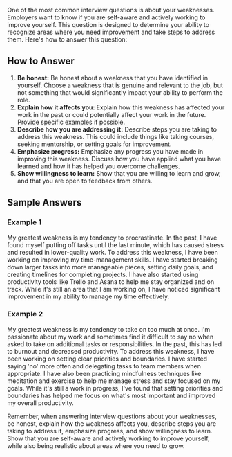 
One of the most common interview questions is about your weaknesses. Employers want to know if you are self-aware and actively working to improve yourself. This question is designed to determine your ability to recognize areas where you need improvement and take steps to address them. Here's how to answer this question:

How to Answer
-------------

1. **Be honest:** Be honest about a weakness that you have identified in yourself. Choose a weakness that is genuine and relevant to the job, but not something that would significantly impact your ability to perform the role.
2. **Explain how it affects you:** Explain how this weakness has affected your work in the past or could potentially affect your work in the future. Provide specific examples if possible.
3. **Describe how you are addressing it:** Describe steps you are taking to address this weakness. This could include things like taking courses, seeking mentorship, or setting goals for improvement.
4. **Emphasize progress:** Emphasize any progress you have made in improving this weakness. Discuss how you have applied what you have learned and how it has helped you overcome challenges.
5. **Show willingness to learn:** Show that you are willing to learn and grow, and that you are open to feedback from others.

Sample Answers
--------------

### Example 1

My greatest weakness is my tendency to procrastinate. In the past, I have found myself putting off tasks until the last minute, which has caused stress and resulted in lower-quality work. To address this weakness, I have been working on improving my time-management skills. I have started breaking down larger tasks into more manageable pieces, setting daily goals, and creating timelines for completing projects. I have also started using productivity tools like Trello and Asana to help me stay organized and on track. While it's still an area that I am working on, I have noticed significant improvement in my ability to manage my time effectively.

### Example 2

My greatest weakness is my tendency to take on too much at once. I'm passionate about my work and sometimes find it difficult to say no when asked to take on additional tasks or responsibilities. In the past, this has led to burnout and decreased productivity. To address this weakness, I have been working on setting clear priorities and boundaries. I have started saying 'no' more often and delegating tasks to team members when appropriate. I have also been practicing mindfulness techniques like meditation and exercise to help me manage stress and stay focused on my goals. While it's still a work in progress, I've found that setting priorities and boundaries has helped me focus on what's most important and improved my overall productivity.

Remember, when answering interview questions about your weaknesses, be honest, explain how the weakness affects you, describe steps you are taking to address it, emphasize progress, and show willingness to learn. Show that you are self-aware and actively working to improve yourself, while also being realistic about areas where you need to grow.

